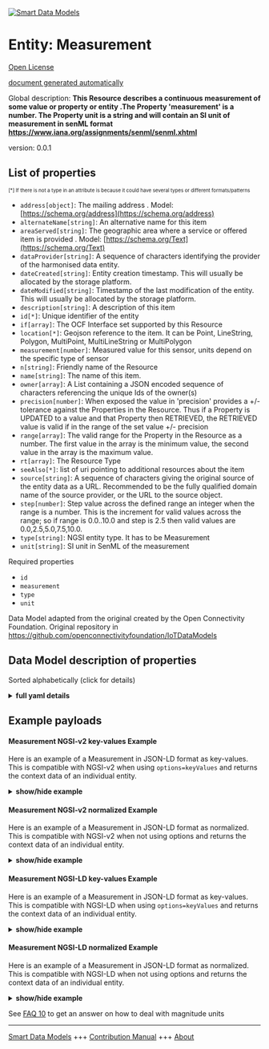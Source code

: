 <!-- 10-Header -->  
[![Smart Data Models](https://smartdatamodels.org/wp-content/uploads/2022/01/SmartDataModels_logo.png "Logo")](https://smartdatamodels.org)  
Entity: Measurement  
===================<!-- /10-Header -->  
<!-- 15-License -->  
[Open License](https://github.com/smart-data-models//dataModel.OCF/blob/master/Measurement/LICENSE.md)  
[document generated automatically](https://docs.google.com/presentation/d/e/2PACX-1vTs-Ng5dIAwkg91oTTUdt8ua7woBXhPnwavZ0FxgR8BsAI_Ek3C5q97Nd94HS8KhP-r_quD4H0fgyt3/pub?start=false&loop=false&delayms=3000#slide=id.gb715ace035_0_60)  
<!-- /15-License -->  
<!-- 20-Description -->  
Global description: **This Resource describes a continuous measurement of some value or property or entity .The Property 'measurement' is a number. The Property unit is a string and will contain an SI unit of measurement in senML format  https://www.iana.org/assignments/senml/senml.xhtml**  
version: 0.0.1  
<!-- /20-Description -->  
<!-- 30-PropertiesList -->  

## List of properties  

<sup><sub>[*] If there is not a type in an attribute is because it could have several types or different formats/patterns</sub></sup>  
- `address[object]`: The mailing address  . Model: [https://schema.org/address](https://schema.org/address)- `alternateName[string]`: An alternative name for this item  - `areaServed[string]`: The geographic area where a service or offered item is provided  . Model: [https://schema.org/Text](https://schema.org/Text)- `dataProvider[string]`: A sequence of characters identifying the provider of the harmonised data entity.  - `dateCreated[string]`: Entity creation timestamp. This will usually be allocated by the storage platform.  - `dateModified[string]`: Timestamp of the last modification of the entity. This will usually be allocated by the storage platform.  - `description[string]`: A description of this item  - `id[*]`: Unique identifier of the entity  - `if[array]`: The OCF Interface set supported by this Resource  - `location[*]`: Geojson reference to the item. It can be Point, LineString, Polygon, MultiPoint, MultiLineString or MultiPolygon  - `measurement[number]`: Measured value for this sensor, units depend on the specific type of sensor  - `n[string]`: Friendly name of the Resource  - `name[string]`: The name of this item.  - `owner[array]`: A List containing a JSON encoded sequence of characters referencing the unique Ids of the owner(s)  - `precision[number]`: When exposed the value in 'precision' provides a +/- tolerance against the Properties in the Resource. Thus if a Property is UPDATED to a value and that Property then RETRIEVED, the RETRIEVED value is valid if in the range of the set value +/- precision  - `range[array]`: The valid range for the Property in the Resource as a number. The first value in the array is the minimum value, the second value in the array is the maximum value.  - `rt[array]`: The Resource Type  - `seeAlso[*]`: list of uri pointing to additional resources about the item  - `source[string]`: A sequence of characters giving the original source of the entity data as a URL. Recommended to be the fully qualified domain name of the source provider, or the URL to the source object.  - `step[number]`: Step value across the defined range an integer when the range is a number.  This is the increment for valid values across the range; so if range is 0.0..10.0 and step is 2.5 then valid values are 0.0,2.5,5.0,7.5,10.0.  - `type[string]`: NGSI entity type. It has to be Measurement  - `unit[string]`: SI unit in SenML of the measurement  <!-- /30-PropertiesList -->  
<!-- 35-RequiredProperties -->  
Required properties  
- `id`  - `measurement`  - `type`  - `unit`  <!-- /35-RequiredProperties -->  
<!-- 40-RequiredProperties -->  
Data Model adapted from the original created by the Open Connectivity Foundation. Original repository in https://github.com/openconnectivityfoundation/IoTDataModels  
<!-- /40-RequiredProperties -->  
<!-- 50-DataModelHeader -->  
## Data Model description of properties  
Sorted alphabetically (click for details)  
<!-- /50-DataModelHeader -->  
<!-- 60-ModelYaml -->  
<details><summary><strong>full yaml details</strong></summary>    
```yaml  
Measurement:    
  description: 'This Resource describes a continuous measurement of some value or property or entity .The Property ''measurement'' is a number. The Property unit is a string and will contain an SI unit of measurement in senML format  https://www.iana.org/assignments/senml/senml.xhtml'    
  properties:    
    address:    
      description: 'The mailing address'    
      properties:    
        addressCountry:    
          description: 'Property. The country. For example, Spain. Model:''https://schema.org/addressCountry'''    
          type: string    
        addressLocality:    
          description: 'Property. The locality in which the street address is, and which is in the region. Model:''https://schema.org/addressLocality'''    
          type: string    
        addressRegion:    
          description: 'Property. The region in which the locality is, and which is in the country. Model:''https://schema.org/addressRegion'''    
          type: string    
        postOfficeBoxNumber:    
          description: 'Property. The post office box number for PO box addresses. For example, 03578. Model:''https://schema.org/postOfficeBoxNumber'''    
          type: string    
        postalCode:    
          description: 'Property. The postal code. For example, 24004. Model:''https://schema.org/https://schema.org/postalCode'''    
          type: string    
        streetAddress:    
          description: 'Property. The street address. Model:''https://schema.org/streetAddress'''    
          type: string    
      type: object    
      x-ngsi:    
        model: https://schema.org/address    
        type: Property    
    alternateName:    
      description: 'An alternative name for this item'    
      type: string    
      x-ngsi:    
        type: Property    
    areaServed:    
      description: 'The geographic area where a service or offered item is provided'    
      type: string    
      x-ngsi:    
        model: https://schema.org/Text    
        type: Property    
    dataProvider:    
      description: 'A sequence of characters identifying the provider of the harmonised data entity.'    
      type: string    
      x-ngsi:    
        type: Property    
    dateCreated:    
      description: 'Entity creation timestamp. This will usually be allocated by the storage platform.'    
      format: date-time    
      type: string    
      x-ngsi:    
        type: Property    
    dateModified:    
      description: 'Timestamp of the last modification of the entity. This will usually be allocated by the storage platform.'    
      format: date-time    
      type: string    
      x-ngsi:    
        type: Property    
    description:    
      description: 'A description of this item'    
      type: string    
      x-ngsi:    
        type: Property    
    id:    
      anyOf: &measurement_-_properties_-_owner_-_items_-_anyof    
        - description: 'Property. Identifier format of any NGSI entity'    
          maxLength: 256    
          minLength: 1    
          pattern: ^[\w\-\.\{\}\$\+\*\[\]`|~^@!,:\\]+$    
          type: string    
        - description: 'Property. Identifier format of any NGSI entity'    
          format: uri    
          type: string    
      description: 'Unique identifier of the entity'    
      x-ngsi:    
        type: Property    
    if:    
      description: 'The OCF Interface set supported by this Resource'    
      items:    
        enum:    
          - oic.if.baseline    
          - oic.if.s    
        maxLength: 64    
        type: string    
      minItems: 2    
      readOnly: true    
      type: array    
      uniqueItems: true    
      x-ngsi:    
        type: Property    
    location:    
      description: 'Geojson reference to the item. It can be Point, LineString, Polygon, MultiPoint, MultiLineString or MultiPolygon'    
      oneOf:    
        - description: 'Geoproperty. Geojson reference to the item. Point'    
          properties:    
            bbox:    
              items:    
                type: number    
              minItems: 4    
              type: array    
            coordinates:    
              items:    
                type: number    
              minItems: 2    
              type: array    
            type:    
              enum:    
                - Point    
              type: string    
          required:    
            - type    
            - coordinates    
          title: 'GeoJSON Point'    
          type: object    
        - description: 'Geoproperty. Geojson reference to the item. LineString'    
          properties:    
            bbox:    
              items:    
                type: number    
              minItems: 4    
              type: array    
            coordinates:    
              items:    
                items:    
                  type: number    
                minItems: 2    
                type: array    
              minItems: 2    
              type: array    
            type:    
              enum:    
                - LineString    
              type: string    
          required:    
            - type    
            - coordinates    
          title: 'GeoJSON LineString'    
          type: object    
        - description: 'Geoproperty. Geojson reference to the item. Polygon'    
          properties:    
            bbox:    
              items:    
                type: number    
              minItems: 4    
              type: array    
            coordinates:    
              items:    
                items:    
                  items:    
                    type: number    
                  minItems: 2    
                  type: array    
                minItems: 4    
                type: array    
              type: array    
            type:    
              enum:    
                - Polygon    
              type: string    
          required:    
            - type    
            - coordinates    
          title: 'GeoJSON Polygon'    
          type: object    
        - description: 'Geoproperty. Geojson reference to the item. MultiPoint'    
          properties:    
            bbox:    
              items:    
                type: number    
              minItems: 4    
              type: array    
            coordinates:    
              items:    
                items:    
                  type: number    
                minItems: 2    
                type: array    
              type: array    
            type:    
              enum:    
                - MultiPoint    
              type: string    
          required:    
            - type    
            - coordinates    
          title: 'GeoJSON MultiPoint'    
          type: object    
        - description: 'Geoproperty. Geojson reference to the item. MultiLineString'    
          properties:    
            bbox:    
              items:    
                type: number    
              minItems: 4    
              type: array    
            coordinates:    
              items:    
                items:    
                  items:    
                    type: number    
                  minItems: 2    
                  type: array    
                minItems: 2    
                type: array    
              type: array    
            type:    
              enum:    
                - MultiLineString    
              type: string    
          required:    
            - type    
            - coordinates    
          title: 'GeoJSON MultiLineString'    
          type: object    
        - description: 'Geoproperty. Geojson reference to the item. MultiLineString'    
          properties:    
            bbox:    
              items:    
                type: number    
              minItems: 4    
              type: array    
            coordinates:    
              items:    
                items:    
                  items:    
                    items:    
                      type: number    
                    minItems: 2    
                    type: array    
                  minItems: 4    
                  type: array    
                type: array    
              type: array    
            type:    
              enum:    
                - MultiPolygon    
              type: string    
          required:    
            - type    
            - coordinates    
          title: 'GeoJSON MultiPolygon'    
          type: object    
      x-ngsi:    
        type: Geoproperty    
    measurement:    
      description: 'Measured value for this sensor, units depend on the specific type of sensor'    
      readOnly: true    
      type: number    
      x-ngsi:    
        type: Property    
    n:    
      description: 'Friendly name of the Resource'    
      maxLength: 64    
      readOnly: true    
      type: string    
      x-ngsi:    
        type: Property    
    name:    
      description: 'The name of this item.'    
      type: string    
      x-ngsi:    
        type: Property    
    owner:    
      description: 'A List containing a JSON encoded sequence of characters referencing the unique Ids of the owner(s)'    
      items:    
        anyOf: *measurement_-_properties_-_owner_-_items_-_anyof    
        description: 'Property. Unique identifier of the entity'    
      type: array    
      x-ngsi:    
        type: Property    
    precision:    
      description: 'When exposed the value in ''precision'' provides a +/- tolerance against the Properties in the Resource. Thus if a Property is UPDATED to a value and that Property then RETRIEVED, the RETRIEVED value is valid if in the range of the set value +/- precision'    
      readOnly: true    
      type: number    
      x-ngsi:    
        type: Property    
    range:    
      description: 'The valid range for the Property in the Resource as a number. The first value in the array is the minimum value, the second value in the array is the maximum value.'    
      items:    
        type: number    
      maxItems: 2    
      minItems: 2    
      readOnly: true    
      type: array    
      x-ngsi:    
        type: Property    
    rt:    
      description: 'The Resource Type'    
      items:    
        enum:    
          - oic.r.sensor.measurement    
        maxLength: 64    
        type: string    
      minItems: 1    
      readOnly: true    
      type: array    
      uniqueItems: true    
      x-ngsi:    
        type: Property    
    seeAlso:    
      description: 'list of uri pointing to additional resources about the item'    
      oneOf:    
        - items:    
            format: uri    
            type: string    
          minItems: 1    
          type: array    
        - format: uri    
          type: string    
      x-ngsi:    
        type: Property    
    source:    
      description: 'A sequence of characters giving the original source of the entity data as a URL. Recommended to be the fully qualified domain name of the source provider, or the URL to the source object.'    
      type: string    
      x-ngsi:    
        type: Property    
    step:    
      description: 'Step value across the defined range an integer when the range is a number.  This is the increment for valid values across the range; so if range is 0.0..10.0 and step is 2.5 then valid values are 0.0,2.5,5.0,7.5,10.0.'    
      readOnly: true    
      type: number    
      x-ngsi:    
        type: Property    
    type:    
      description: 'NGSI entity type. It has to be Measurement'    
      enum:    
        - Measurement    
      type: string    
      x-ngsi:    
        type: Property    
    unit:    
      description: 'SI unit in SenML of the measurement'    
      readOnly: true    
      type: string    
      x-ngsi:    
        type: Property    
  required:    
    - measurement    
    - unit    
    - id    
    - type    
  type: object    
  x-derived-from: https://raw.githubusercontent.com/openconnectivityfoundation/IoTDataModels/master/genericmeasurement.swagger.json    
  x-disclaimer: 'Redistribution and use in source and binary forms, with or without modification, are permitted  provided that the license conditions are met. Copyleft (c) 2021 Contributors to Smart Data Models Program'    
  x-license-url: https://github.com/smart-data-models/dataModel.OCF/blob/master/Measurement/LICENSE.md    
  x-model-schema: https://smart-data-models.github.io/dataModel.OCF/Measurement/schema.json    
  x-model-tags: OCF    
  x-version: 0.0.1    
```  
</details>    
<!-- /60-ModelYaml -->  
<!-- 70-MiddleNotes -->  
<!-- /70-MiddleNotes -->  
<!-- 80-Examples -->  
## Example payloads    
#### Measurement NGSI-v2 key-values Example    
Here is an example of a Measurement in JSON-LD format as key-values. This is compatible with NGSI-v2 when  using `options=keyValues` and returns the context data of an individual entity.  
<details><summary><strong>show/hide example</strong></summary>    
```json  
{  
  "id": "urn:ngsi-ld:Measurement:id:SIOX:11739593",  
  "dateCreated": "2012-07-28T08:54:49Z",  
  "dateModified": "2006-03-02T07:04:57Z",  
  "source": "First response big PM. Bad not program what worry.",  
  "name": "Outside actually Democrat foot sign situation. Professor society wife especially. Cost law close maintain interesting.",  
  "alternateName": "Kitchen take bit hold away dream region team.",  
  "description": "Center adult even feeling. Chance send light tell skin likely.",  
  "dataProvider": "Body maybe design collection. Song try dinner huge help.",  
  "owner": [  
    "urn:ngsi-ld:Measurement:items:QZGX:60313449",  
    "urn:ngsi-ld:Measurement:items:BXXK:45037618"  
  ],  
  "seeAlso": [  
    "urn:ngsi-ld:Measurement:items:GEJJ:63681855",  
    "urn:ngsi-ld:Measurement:items:AJTT:05782902"  
  ],  
  "location": {  
    "type": "Point",  
    "coordinates": [  
      -12.225041,  
      58.259399  
    ]  
  },  
  "address": {  
    "streetAddress": "Break edge particularly each possible degree four. If pay contain responsibility kid nor manage get. Life argue five.",  
    "addressLocality": "Final already free customer research close past himself. Maintain gun next mission camera.",  
    "addressRegion": "Test certainly that follow available evidence explain. He meeting he management rich industry price. Three decade prevent something.",  
    "addressCountry": "Focus produce whatever keep official use hear happen.",  
    "postalCode": "Evidence miss middle pull increase determine. Sing range eye be among benefit peace tax. Ready rule send lay.",  
    "postOfficeBoxNumber": "Lawyer road century reveal method. Partner anyone far."  
  },  
  "areaServed": "Ten force hand present us story. That beat record economic table mouth image understand. Run see article still work.",  
  "rt": [  
    "oic.r.sensor.measurement",  
    "oic.r.sensor.measurement"  
  ],  
  "unit": "Scene consider so me push professional employee thank.",  
  "measurement": {  
    "type": "Property",  
    "value": 17.5  
  },  
  "precision": {  
    "type": "Property",  
    "value": 619.8  
  },  
  "n": "Size voice write best.",  
  "range": [  
    395.3,  
    73.0  
  ],  
  "step": {  
    "type": "Property",  
    "value": 944.6  
  },  
  "if": [  
    "oic.if.s",  
    "oic.if.baseline"  
  ],  
  "type": "Measurement"  
}  
```  
</details>  
#### Measurement NGSI-v2 normalized Example    
Here is an example of a Measurement in JSON-LD format as normalized. This is compatible with NGSI-v2 when not using options and returns the context data of an individual entity.  
<details><summary><strong>show/hide example</strong></summary>    
```json  
{  
  "id": {  
    "type": "string",  
    "value": "urn:ngsi-ld:Measurement:id:SIOX:11739593"  
  },  
  "dateCreated": {  
    "format": "date-time",  
    "type": "string",  
    "value": "2012-07-28T08:54:49Z"  
  },  
  "dateModified": {  
    "format": "date-time",  
    "type": "string",  
    "value": "2006-03-02T07:04:57Z"  
  },  
  "source": {  
    "type": "string",  
    "value": "First response big PM. Bad not program what worry."  
  },  
  "name": {  
    "type": "string",  
    "value": "Outside actually Democrat foot sign situation. Professor society wife especially. Cost law close maintain interesting."  
  },  
  "alternateName": {  
    "type": "string",  
    "value": "Kitchen take bit hold away dream region team."  
  },  
  "description": {  
    "type": "string",  
    "value": "Center adult even feeling. Chance send light tell skin likely."  
  },  
  "dataProvider": {  
    "type": "string",  
    "value": "Body maybe design collection. Song try dinner huge help."  
  },  
  "owner": {  
    "type": "array",  
    "value": [  
      "urn:ngsi-ld:Measurement:items:QZGX:60313449",  
      "urn:ngsi-ld:Measurement:items:BXXK:45037618"  
    ]  
  },  
  "seeAlso": {  
    "type": "array",  
    "value": [  
      "urn:ngsi-ld:Measurement:items:GEJJ:63681855",  
      "urn:ngsi-ld:Measurement:items:AJTT:05782902"  
    ]  
  },  
  "location": {  
    "type": "object",  
    "value": {  
      "type": "Point",  
      "coordinates": [  
        -12.225041,  
        58.259399  
      ]  
    }  
  },  
  "address": {  
    "type": "object",  
    "value": {  
      "streetAddress": "Break edge particularly each possible degree four. If pay contain responsibility kid nor manage get. Life argue five.",  
      "addressLocality": "Final already free customer research close past himself. Maintain gun next mission camera.",  
      "addressRegion": "Test certainly that follow available evidence explain. He meeting he management rich industry price. Three decade prevent something.",  
      "addressCountry": "Focus produce whatever keep official use hear happen.",  
      "postalCode": "Evidence miss middle pull increase determine. Sing range eye be among benefit peace tax. Ready rule send lay.",  
      "postOfficeBoxNumber": "Lawyer road century reveal method. Partner anyone far."  
    }  
  },  
  "areaServed": {  
    "type": "string",  
    "value": "Ten force hand present us story. That beat record economic table mouth image understand. Run see article still work."  
  },  
  "rt": {  
    "type": "array",  
    "value": [  
      "oic.r.sensor.measurement",  
      "oic.r.sensor.measurement"  
    ]  
  },  
  "unit": {  
    "type": "string",  
    "value": "Scene consider so me push professional employee thank."  
  },  
  "measurement": {  
    "type": "object",  
    "value": {  
      "type": "Property",  
      "value": 17.5  
    }  
  },  
  "precision": {  
    "type": "object",  
    "value": {  
      "type": "Property",  
      "value": 619.8  
    }  
  },  
  "n": {  
    "type": "string",  
    "value": "Size voice write best."  
  },  
  "range": {  
    "type": "array",  
    "value": [  
      395.3,  
      73.0  
    ]  
  },  
  "step": {  
    "type": "object",  
    "value": {  
      "type": "Property",  
      "value": 944.6  
    }  
  },  
  "if": {  
    "type": "array",  
    "value": [  
      "oic.if.s",  
      "oic.if.baseline"  
    ]  
  },  
  "type": {  
    "type": "string",  
    "value": "Measurement"  
  }  
}  
```  
</details>  
#### Measurement NGSI-LD key-values Example    
Here is an example of a Measurement in JSON-LD format as key-values. This is compatible with NGSI-LD when  using `options=keyValues` and returns the context data of an individual entity.  
<details><summary><strong>show/hide example</strong></summary>    
```json  
{  
    "id": "urn:ngsi-ld:Measurement:id:SIOX:11739593",  
    "dateCreated": "2012-07-28T08:54:49Z",  
    "dateModified": "2006-03-02T07:04:57Z",  
    "source": "First response big PM. Bad not program what worry.",  
    "name": "Outside actually Democrat foot sign situation. Professor society wife especially. Cost law close maintain interesting.",  
    "alternateName": "Kitchen take bit hold away dream region team.",  
    "description": "Center adult even feeling. Chance send light tell skin likely.",  
    "dataProvider": "Body maybe design collection. Song try dinner huge help.",  
    "owner": [  
        "urn:ngsi-ld:Measurement:items:QZGX:60313449",  
        "urn:ngsi-ld:Measurement:items:BXXK:45037618"  
    ],  
    "seeAlso": [  
        "urn:ngsi-ld:Measurement:items:GEJJ:63681855",  
        "urn:ngsi-ld:Measurement:items:AJTT:05782902"  
    ],  
    "location": {  
        "type": "Point",  
        "coordinates": [  
            -12.225041,  
            58.259399  
        ]  
    },  
    "address": {  
        "streetAddress": "Break edge particularly each possible degree four. If pay contain responsibility kid nor manage get. Life argue five.",  
        "addressLocality": "Final already free customer research close past himself. Maintain gun next mission camera.",  
        "addressRegion": "Test certainly that follow available evidence explain. He meeting he management rich industry price. Three decade prevent something.",  
        "addressCountry": "Focus produce whatever keep official use hear happen.",  
        "postalCode": "Evidence miss middle pull increase determine. Sing range eye be among benefit peace tax. Ready rule send lay.",  
        "postOfficeBoxNumber": "Lawyer road century reveal method. Partner anyone far."  
    },  
    "areaServed": "Ten force hand present us story. That beat record economic table mouth image understand. Run see article still work.",  
    "rt": [  
        "oic.r.sensor.measurement",  
        "oic.r.sensor.measurement"  
    ],  
    "unit": "Scene consider so me push professional employee thank.",  
    "measurement": {  
        "type": "Property",  
        "value": 17.5  
    },  
    "precision": {  
        "type": "Property",  
        "value": 619.8  
    },  
    "n": "Size voice write best.",  
    "range": [  
        395.3,  
        73.0  
    ],  
    "step": {  
        "type": "Property",  
        "value": 944.6  
    },  
    "if": [  
        "oic.if.s",  
        "oic.if.baseline"  
    ],  
    "type": "Measurement",  
    "@context": [  
        "https://smartdatamodels.org/context.jsonld",  
        "https://raw.githubusercontent.com/smart-data-models/dataModel.OCF/master/context.jsonld"  
    ]  
}  
```  
</details>  
#### Measurement NGSI-LD normalized Example    
Here is an example of a Measurement in JSON-LD format as normalized. This is compatible with NGSI-LD when not using options and returns the context data of an individual entity.  
<details><summary><strong>show/hide example</strong></summary>    
```json  
{  
    "id": "urn:ngsi-ld:Measurement:id:YAWA:53179077",  
    "dateCreated": {  
        "type": "Property",  
        "value": {  
            "@type": "DateTime",  
            "@value": "1989-03-04T00:13:33Z"  
        }  
    },  
    "dateModified": {  
        "type": "Property",  
        "value": {  
            "@type": "DateTime",  
            "@value": "2007-12-31T15:08:19Z"  
        }  
    },  
    "source": {  
        "type": "Property",  
        "value": "Mean consider even nature mouth. Road treatment staff."  
    },  
    "name": {  
        "type": "Property",  
        "value": "Policy across Democrat part girl pattern reality. List drug machine college."  
    },  
    "alternateName": {  
        "type": "Property",  
        "value": "Machine cultural describe matter. Move bed drop expert upon catch guy."  
    },  
    "description": {  
        "type": "Property",  
        "value": "Democrat her reality sure memory boy support training. Interesting weight theory out under."  
    },  
    "dataProvider": {  
        "type": "Property",  
        "value": "Prevent expert decision ahead. Customer generation finish course marriage organization very."  
    },  
    "owner": {  
        "type": "Property",  
        "value": [  
            "urn:ngsi-ld:Measurement:items:MTAY:57069402",  
            "urn:ngsi-ld:Measurement:items:OBSI:19767896"  
        ]  
    },  
    "seeAlso": {  
        "type": "Property",  
        "value": [  
            "urn:ngsi-ld:Measurement:items:HPGE:08143492"  
        ]  
    },  
    "location": {  
        "type": "Property",  
        "value": {  
            "type": "Point",  
            "coordinates": [  
                51.5163355,  
                97.358247  
            ]  
        }  
    },  
    "address": {  
        "type": "Property",  
        "value": {  
            "streetAddress": "Standard risk management piece. Anything fund either form. Eye street word family.",  
            "addressLocality": "Upon type degree off skill possible area. School power traditional eat. Deep successful mind single system.",  
            "addressRegion": "Yeah happy to research. Catch surface billion race ok activity.",  
            "addressCountry": "Including region half pick.",  
            "postalCode": "Sing fear score make capital. Ever finish red out necessary. Because laugh trouble might.",  
            "postOfficeBoxNumber": "Effort enjoy reach billion similar project less. Strong stand season me. That record ready could reflect place."  
        }  
    },  
    "areaServed": {  
        "type": "Property",  
        "value": "Report him laugh. Yard particular politics."  
    },  
    "rt": {  
        "type": "Property",  
        "value": [  
            "oic.r.sensor.measurement"  
        ]  
    },  
    "unit": {  
        "type": "Property",  
        "value": "Week deep drive lead everybody. Necessary lawyer indeed strategy sing. Information voice remain. Bag benefit behavior he."  
    },  
    "measurement": {  
        "type": "Property",  
        "value": 27.0  
    },  
    "precision": {  
        "type": "Property",  
        "value": 145.8  
    },  
    "n": {  
        "type": "Property",  
        "value": "Environmental anything follow military reach. Stock trip rest view perhaps single painting. Program company doctor chair field voice pay."  
    },  
    "range": {  
        "type": "Property",  
        "value": [  
            556.9,  
            981.2  
        ]  
    },  
    "step": {  
        "type": "Property",  
        "value": 840.7  
    },  
    "if": {  
        "type": "Property",  
        "value": [  
            "oic.if.baseline",  
            "oic.if.s"  
        ]  
    },  
    "type": "Measurement",  
    "@context": [  
        "https://smartdatamodels.org/context.jsonld",  
        "https://raw.githubusercontent.com/smart-data-models/dataModel.OCF/master/context.jsonld"  
    ]  
}  
```  
</details><!-- /80-Examples -->  
<!-- 90-FooterNotes -->  
<!-- /90-FooterNotes -->  
<!-- 95-Units -->  
See [FAQ 10](https://smartdatamodels.org/index.php/faqs/) to get an answer on how to deal with magnitude units  
<!-- /95-Units -->  
<!-- 97-LastFooter -->  
---  
[Smart Data Models](https://smartdatamodels.org) +++ [Contribution Manual](https://bit.ly/contribution_manual) +++ [About](https://bit.ly/Introduction_SDM)<!-- /97-LastFooter -->  
